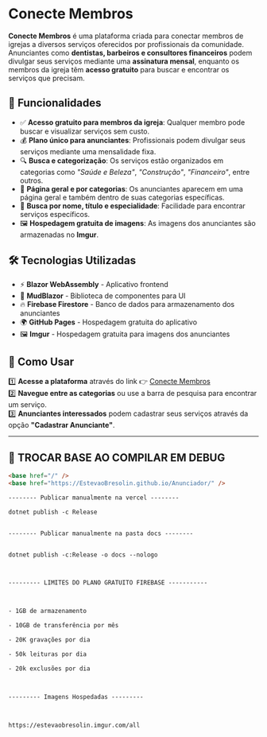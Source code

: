 # Conecte Membros

**Conecte Membros** é uma plataforma criada para conectar membros de igrejas a diversos serviços oferecidos por profissionais da comunidade.  
Anunciantes como **dentistas, barbeiros e consultores financeiros** podem divulgar seus serviços mediante uma **assinatura mensal**, enquanto os membros da igreja têm **acesso gratuito** para buscar e encontrar os serviços que precisam.

## 🚀 Funcionalidades

- ✅ **Acesso gratuito para membros da igreja**: Qualquer membro pode buscar e visualizar serviços sem custo.  
- 💰 **Plano único para anunciantes**: Profissionais podem divulgar seus serviços mediante uma mensalidade fixa.  
- 🔍 **Busca e categorização**: Os serviços estão organizados em categorias como _"Saúde e Beleza"_, _"Construção"_, _"Financeiro"_, entre outros.  
- 📌 **Página geral e por categorias**: Os anunciantes aparecem em uma página geral e também dentro de suas categorias específicas.  
- 🔎 **Busca por nome, título e especialidade**: Facilidade para encontrar serviços específicos.  
- 🖼 **Hospedagem gratuita de imagens**: As imagens dos anunciantes são armazenadas no **Imgur**.  

## 🛠 Tecnologias Utilizadas

- ⚡ **Blazor WebAssembly** - Aplicativo frontend  
- 🎨 **MudBlazor** - Biblioteca de componentes para UI  
- 🔥 **Firebase Firestore** - Banco de dados para armazenamento dos anunciantes  
- 🌍 **GitHub Pages** - Hospedagem gratuita do aplicativo  
- 🖼 **Imgur** - Hospedagem gratuita para imagens dos anunciantes  

## 📖 Como Usar

1️⃣ **Acesse a plataforma** através do link 👉 [Conecte Membros](https://estevaobresolin.github.io/Anunciador/)  
2️⃣ **Navegue entre as categorias** ou use a barra de pesquisa para encontrar um serviço.  
3️⃣ **Anunciantes interessados** podem cadastrar seus serviços através da opção **"Cadastrar Anunciante"**.  

---

## 🔄 TROCAR BASE AO COMPILAR EM DEBUG

```html
<base href="/" />
<base href="https://EstevaoBresolin.github.io/Anunciador/" />

-------- Publicar manualmente na vercel --------

dotnet publish -c Release


-------- Publicar manualmente na pasta docs --------


dotnet publish -c:Release -o docs --nologo



--------- LIMITES DO PLANO GRATUITO FIREBASE -----------



- 1GB de armazenamento

- 10GB de transferência por mês

- 20K gravações por dia

- 50k leituras por dia

- 20k exclusões por dia



--------- Imagens Hospedadas ---------



https://estevaobresolin.imgur.com/all
